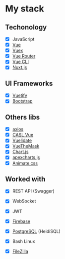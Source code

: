 # My stack
## Techonology
- [x] JavaScript
- [x] [Vue](https://vuejs.org/)
- [x] [Vuex](https://vuex.vuejs.org/)
- [x] [Vue Router](https://router.vuejs.org/)
- [x] [Vue CLI](https://cli.vuejs.org/)
- [x] [Nuxt.js](https://nuxtjs.org/)

## UI Frameworks
- [x] [Vuetify](https://vuetifyjs.com/en/)
- [x] [Bootstrap](https://getbootstrap.com/)

## Others libs
- [x] [axios](https://github.com/axios/axios)
- [x] [CASL Vue](https://github.com/stalniy/casl/tree/master/packages/casl-vue)
- [x] [Vuelidate](https://vuelidate.js.org/)
- [x] [VueTheMask](https://github.com/vuejs-tips/vue-the-mask)
- [x] [Chart.js](https://github.com/chartjs/Chart.js)
- [x] [apexcharts.js](https://github.com/apexcharts/apexcharts.js)
- [x] [Animate.css](https://animate.style/)

## Worked with
- [x] REST API (Swagger)
- [x] WebSocket
- [x] JWT
- [x] [Firebase](https://firebase.google.com/?hl=en)
- [x] [PostgreSQL](https://www.postgresql.org/) (HeidiSQL)
- [x] Bash Linux
- [x] [FileZilla](https://filezilla.ru/)

